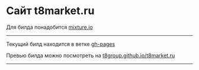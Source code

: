 # Сайт t8market.ru

Для билда понадобится [mixture.io](http://mixture.io)

___________

Текущий билд находится в ветке [gh-pages](https://github.com/t8group/t8market.ru/tree/gh-pages)

Превью билда можно посмотреть на [t8group.github.io/t8market.ru](http://t8group.github.io/t8market.ru)

_______________________________